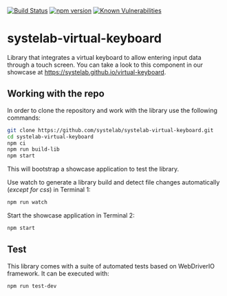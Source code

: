 [![Build Status](https://api.travis-ci.com/systelab/systelab-virtual-keyboard.svg?branch=master)](https://app.travis-ci.com/systelab/systelab-virtual-keyboard)
[![npm version](https://badge.fury.io/js/systelab-virtual-keyboard.svg)](https://badge.fury.io/js/systelab-virtual-keyboard)
[![Known Vulnerabilities](https://snyk.io/test/github/systelab/systelab-virtual-keyboard/badge.svg?targetFile=package.json)](https://snyk.io/test/github/systelab/systelab-virtual-keyboard?targetFile=package.json)


# systelab-virtual-keyboard

Library that integrates a virtual keyboard to allow entering input data through a touch screen. You can take a look to this component in our showcase at https://systelab.github.io/virtual-keyboard.

## Working with the repo

In order to clone the repository and work with the library use the following commands:

```bash
git clone https://github.com/systelab/systelab-virtual-keyboard.git
cd systelab-virtual-keyboard
npm ci
npm run build-lib
npm start
```

This will bootstrap a showcase application to test the library.

Use watch to generate a library build and detect file changes automatically (*except for css*) in Terminal 1:

```bash
npm run watch
```

Start the showcase application in Terminal 2:

```bash
npm start
```

## Test

This library comes with a suite of automated tests based on WebDriverIO framework. It can be executed with:

```bash
npm run test-dev
```
